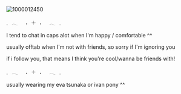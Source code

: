 
![1000012450](https://github.com/user-attachments/assets/8425e0c0-e735-46cf-ad5c-e35298555c10)

𓈒⠀𓂃⠀⠀˖⠀𓇬⠀˖⠀⠀𓂃⠀𓈒

I tend to chat in caps alot when I'm happy / comfortable ^^

usually offtab when I'm not with friends, so sorry if I'm ignoring you 

if i follow you, that means I think you're cool/wanna be friends with!

𓈒⠀𓂃⠀⠀˖⠀𓇬⠀˖⠀⠀𓂃⠀𓈒

usually wearing my eva tsunaka or ivan pony ^^
